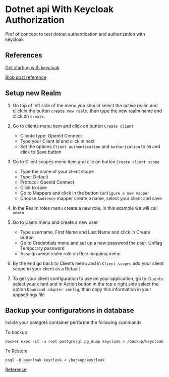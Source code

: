 # Dotnet api With Keycloak Authorization

Prof of concept to test dotnet authentication and authorization with keycloak

## References

[Get starting with keycloak](https://www.keycloak.org/docs/latest/authorization_services/index.html#_getting_started_hello_world_create_realm)

[Blob post reference](https://nikiforovall.github.io/aspnetcore/dotnet/2022/08/24/dotnet-keycloak-auth.html)

## Setup new Realm

1. On top of left side of the menu you should select the active realm and click in the button `create new realm`, then type the new realm name and click on `create`.

2. Go to clients menu item and click on button `Create client`
    - Cliente type: OpenId Connect
    - Type your Client Id and click in next
    - Set the options `Client authentication` and `Authorization` to `ON` and click to Save button

3. Go to Client scopes menu item and clic on button `Create client scope`
    - Type the name of your client scope
    - Type: Default
    - Protocol: OpenId Connect
    - Click to save
    - Go to Mappers and click in the button `Configure a new mapper`
    - Choose `Audience` mapper create a name, select your client and save

4. In the Realm roles menu create a new role, in this example we will call `admin`

5. Go to Users menu and create a new user
    - Type username, First Name and Last Name and click in Create button
    - Go to Credentials menu and set up a new password the user. Unflag Temporary password
    - Assaign `admin` realm role on Role mapping menu

6. By the end go back to Clients menu and in `Client scopes` add your client scope to your client as a Default

7. To get your client configuration to use on your application, go to `Clients` select your client and in Action button in the top o right side select the option `Download adapter config`, than copy this information in your appsettings file

## Backup your configurations in database

Inside your postgres container performe the following commands

To backup

``
docker exec -it -u root postgresql pg_dump keycloak > /backup/keycloak
``

To Restore

``
psql -U keycloak keycloak < /backup/keycloak
``

[Reference](https://www.postgresql.org/docs/current/backup-dump.html)
